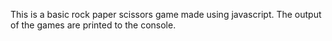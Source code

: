 This is a basic rock paper scissors game made using javascript. The output of the games are printed to the console. 
